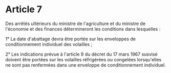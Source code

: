 # Article 7

Des arrêtés ultérieurs du ministre de l'agriculture et du ministre de l'économie et des finances détermineront les conditions dans lesquelles :

1° La date d'abattage devra être portée sur les enveloppes de conditionnement individuel des volailles ;

2° Les indications prévue à l'article 9 du décret du 17 mars 1967 susvisé doivent être portées sur les volailles réfrigérées ou congelées lorsqu'elles ne sont pas renfermées dans une enveloppe de conditionnement individuel.
